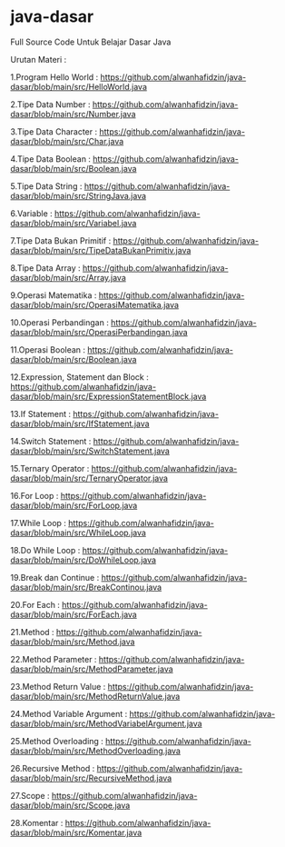 # java-dasar
Full Source Code Untuk Belajar Dasar Java

Urutan Materi  :

1.Program Hello World : https://github.com/alwanhafidzin/java-dasar/blob/main/src/HelloWorld.java

2.Tipe Data Number : https://github.com/alwanhafidzin/java-dasar/blob/main/src/Number.java

3.Tipe Data Character : https://github.com/alwanhafidzin/java-dasar/blob/main/src/Char.java

4.Tipe Data Boolean : https://github.com/alwanhafidzin/java-dasar/blob/main/src/Boolean.java

5.Tipe Data String : https://github.com/alwanhafidzin/java-dasar/blob/main/src/StringJava.java

6.Variable : https://github.com/alwanhafidzin/java-dasar/blob/main/src/Variabel.java

7.Tipe Data Bukan Primitif : https://github.com/alwanhafidzin/java-dasar/blob/main/src/TipeDataBukanPrimitiv.java

8.Tipe Data Array : https://github.com/alwanhafidzin/java-dasar/blob/main/src/Array.java

9.Operasi Matematika : https://github.com/alwanhafidzin/java-dasar/blob/main/src/OperasiMatematika.java

10.Operasi Perbandingan : https://github.com/alwanhafidzin/java-dasar/blob/main/src/OperasiPerbandingan.java

11.Operasi Boolean : https://github.com/alwanhafidzin/java-dasar/blob/main/src/Boolean.java

12.Expression, Statement dan Block : https://github.com/alwanhafidzin/java-dasar/blob/main/src/ExpressionStatementBlock.java

13.If Statement : https://github.com/alwanhafidzin/java-dasar/blob/main/src/IfStatement.java

14.Switch Statement : https://github.com/alwanhafidzin/java-dasar/blob/main/src/SwitchStatement.java

15.Ternary Operator : https://github.com/alwanhafidzin/java-dasar/blob/main/src/TernaryOperator.java

16.For Loop : https://github.com/alwanhafidzin/java-dasar/blob/main/src/ForLoop.java

17.While Loop : https://github.com/alwanhafidzin/java-dasar/blob/main/src/WhileLoop.java

18.Do While Loop : https://github.com/alwanhafidzin/java-dasar/blob/main/src/DoWhileLoop.java

19.Break dan Continue : https://github.com/alwanhafidzin/java-dasar/blob/main/src/BreakContinou.java

20.For Each : https://github.com/alwanhafidzin/java-dasar/blob/main/src/ForEach.java

21.Method : https://github.com/alwanhafidzin/java-dasar/blob/main/src/Method.java

22.Method Parameter : https://github.com/alwanhafidzin/java-dasar/blob/main/src/MethodParameter.java

23.Method Return Value : https://github.com/alwanhafidzin/java-dasar/blob/main/src/MethodReturnValue.java

24.Method Variable Argument : https://github.com/alwanhafidzin/java-dasar/blob/main/src/MethodVariabelArgument.java

25.Method Overloading : https://github.com/alwanhafidzin/java-dasar/blob/main/src/MethodOverloading.java

26.Recursive Method : https://github.com/alwanhafidzin/java-dasar/blob/main/src/RecursiveMethod.java

27.Scope : https://github.com/alwanhafidzin/java-dasar/blob/main/src/Scope.java

28.Komentar : https://github.com/alwanhafidzin/java-dasar/blob/main/src/Komentar.java
